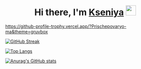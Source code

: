<h1 align="center">Hi there, I'm <a href="[https://prischepova.ru/](https://github.com/Prischepova)" target="_blank">Kseniya</a> 
<img src="https://github.com/blackcater/blackcater/raw/main/images/Hi.gif" height="32"/></h1>

https://github-profile-trophy.vercel.app/?Prischepovaryo-ma&theme=gruvbox

[![GitHub Streak](https://streak-stats.demolab.com/PrischepovaDenverCoder1&theme=dark)](https://git.io/streak-stats)

<!---Для компактной версии-->
[![Top Langs](https://github-readme-stats.vercel.app/api/top-langs/Prischepovaanuraghazra&layout=compact)](https://github.com/anuraghazra/github-readme-stats)

[![Anurag's GitHub stats](https://github-readme-stats.vercel.app/apiPrischepovaanuraghazra)](https://github.com/anuraghazra/github-readme-stats)
